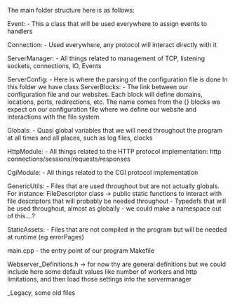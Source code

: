 

The main folder structure here is as follows:

Event:
	- This a class that will be used everywhere to assign events to handlers

Connection:
	- Used everywhere, any protocol will interact directly with it

ServerManager:
	- All things related to management of TCP, listening sockets, connections, IO, Events

ServerConfig:
	- Here is where the parsing of the configuration file is done
	In this folder we have class ServerBlocks:
		- The link between our configuration file and our websites. Each block
		will define domains, locations, ports, redirections, etc.
		The name comes from the {} blocks we expect on our configuration file where
		we define our website and interactions with the file system

Globals:
	- Quasi global variables that we will need throughout the program at all times and all places,
	such as log files, clocks


HttpModule:
	- All things related to the HTTP protocol implementation: http connections/sessions/requests/responses

CgiModule:
	- All things related to the CGI protocol implementation

GenericUtils:
	- Files that are used throughout but are not actually globals. For instance: FileDescriptor class -> public static functions
		to interact with file descriptors that will probably be needed throughout
	- Typedefs that will be used throughout, almost as globally
		- we could make a namespace out of this....?

StaticAssets:
	- Files that are not compiled in the program but will be needed at runtime (eg errorPages)

main.cpp
	- the entry point of our program
Makefile

Webserver_Definitions.h -> for now thy are general definitions but we could include here some default values
like number of workers and http limitations, and then load those settings into the servermanager

_Legacy, some old files
